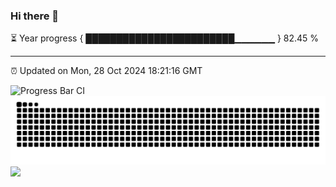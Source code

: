 ### Hi there 👋

⏳ Year progress { ████████████████████████▁▁▁▁▁▁ } 82.45 %

---

⏰ Updated on Mon, 28 Oct 2024 18:21:16 GMT

![Progress Bar CI](https://github.com/liununu/liununu/workflows/Progress%20Bar%20CI/badge.svg)![](https://raw.githubusercontent.com/L1cardo/L1cardo/main/assets/github-contribution-grid-snake.svg)![](https://raw.githubusercontent.com/seesaws/seesaws/main/assets/github-contribution-grid-snake.svg)
